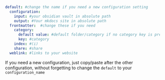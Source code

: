 ```yml
default: #change the name if you need a new configuration setting  
  configuration:  
    input: #your obsidian vault in absolute path
    output: #Your mkdocs site in absolute path
  frontmatter:  #change these if you need
    category:  
      default value: #default folder/category if no category key is present
      key: #category  
    index: #(i)  
    share: #share  
  weblink: #links to your website
```

If you need a new configuration, just copy/paste after the other configuration, without forgetting to change the `default` to your `configuration_name`